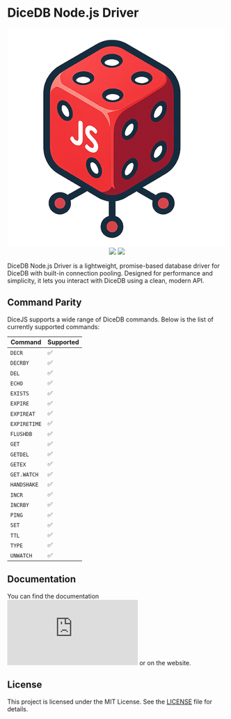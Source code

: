 # DiceDB Node.js Driver

<p align="center">
    <img src="docs/dicedb.png" width="500" />
    <br />
    <img src="https://github.com/Aditya-ds-1806/dicedb-js/actions/workflows/build.yml/badge.svg"/>
    <img src="https://github.com/Aditya-ds-1806/dicedb-js/actions/workflows/test.yml/badge.svg"/>

DiceDB Node.js Driver is a lightweight, promise-based database driver for DiceDB with built-in connection pooling. Designed for performance and simplicity, it lets you interact with DiceDB using a clean, modern API.

## Command Parity

DiceJS supports a wide range of DiceDB commands. Below is the list of currently supported commands:

| **Command**  | **Supported** |
| ------------ | ------------- |
| `DECR`       | ✅            |
| `DECRBY`     | ✅            |
| `DEL`        | ✅            |
| `ECHO`       | ✅            |
| `EXISTS`     | ✅            |
| `EXPIRE`     | ✅            |
| `EXPIREAT`   | ✅            |
| `EXPIRETIME` | ✅            |
| `FLUSHDB`    | ✅            |
| `GET`        | ✅            |
| `GETDEL`     | ✅            |
| `GETEX`      | ✅            |
| `GET.WATCH`  | ✅            |
| `HANDSHAKE`  | ✅            |
| `INCR`       | ✅            |
| `INCRBY`     | ✅            |
| `PING`       | ✅            |
| `SET`        | ✅            |
| `TTL`        | ✅            |
| `TYPE`       | ✅            |
| `UNWATCH`    | ✅            |

## Documentation

You can find the documentation ![here](https://github.com/Aditya-ds-1806/dicedb-js/blob/main/docs/README.md) or on the website.

## License

This project is licensed under the MIT License. See the [LICENSE](./LICENSE) file for details.
